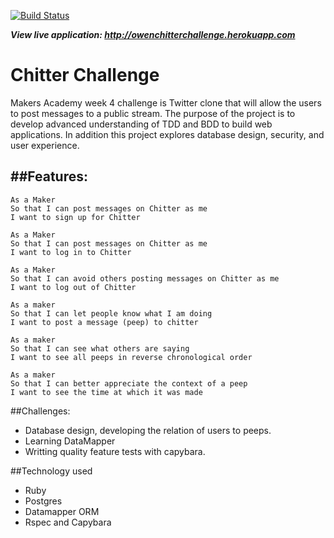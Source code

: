 [![Build Status](https://travis-ci.org/ojlamb/chitter-challenge.svg?branch=master)](https://travis-ci.org/ojlamb/chitter-challenge)

***View live application: http://owenchitterchallenge.herokuapp.com***

Chitter Challenge
=================
Makers Academy week 4 challenge is Twitter clone that will allow the users to post messages to a public stream. The purpose of the project is to develop advanced understanding of TDD and BDD to build web applications. In addition this project explores database design, security, and user experience.

##Features:
-------

```
As a Maker
So that I can post messages on Chitter as me
I want to sign up for Chitter

As a Maker
So that I can post messages on Chitter as me
I want to log in to Chitter

As a Maker
So that I can avoid others posting messages on Chitter as me
I want to log out of Chitter

As a maker
So that I can let people know what I am doing  
I want to post a message (peep) to chitter

As a maker
So that I can see what others are saying  
I want to see all peeps in reverse chronological order

As a maker
So that I can better appreciate the context of a peep
I want to see the time at which it was made
```
##Challenges:
* Database design, developing the relation of users to peeps.
* Learning DataMapper
* Writting quality feature tests with capybara.

##Technology used
* Ruby
* Postgres
* Datamapper ORM
* Rspec and Capybara
